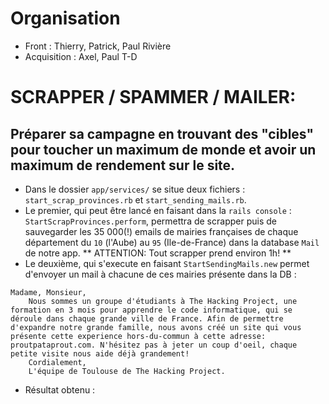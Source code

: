 # Organisation

* Front : Thierry, Patrick, Paul Rivière 
* Acquisition : Axel, Paul T-D


# SCRAPPER / SPAMMER / MAILER: 
## Préparer sa campagne en trouvant des "cibles" pour toucher un maximum de monde et avoir un maximum de rendement sur le site.
* Dans le dossier `app/services/` se situe deux fichiers : `start_scrap_provinces.rb` et `start_sending_mails.rb`.
* Le premier, qui peut être lancé en faisant dans la `rails console` : `StartScrapProvinces.perform`, permettra de scrapper puis de sauvegarder les 35 000(!) emails de mairies françaises de chaque département du `10` (l'Aube) au `95` (Ile-de-France) dans la database `Mail` de notre app. ** ATTENTION: Tout scrapper prend environ 1h! **
* Le deuxième, qui s'execute en faisant `StartSendingMails.new` permet d'envoyer un mail à chacune de ces mairies présente dans la DB :
``` 
Madame, Monsieur, 
    Nous sommes un groupe d'étudiants à The Hacking Project, une formation en 3 mois pour apprendre le code informatique, qui se déroule dans chaque grande ville de France. Afin de permettre d'expandre notre grande famille, nous avons créé un site qui vous présente cette experience hors-du-commun à cette adresse: proutpataprout.com. N'hésitez pas à jeter un coup d'oeil, chaque petite visite nous aide déjà grandement!
    Cordialement, 
    L'équipe de Toulouse de The Hacking Project. 
```
* Résultat obtenu :


